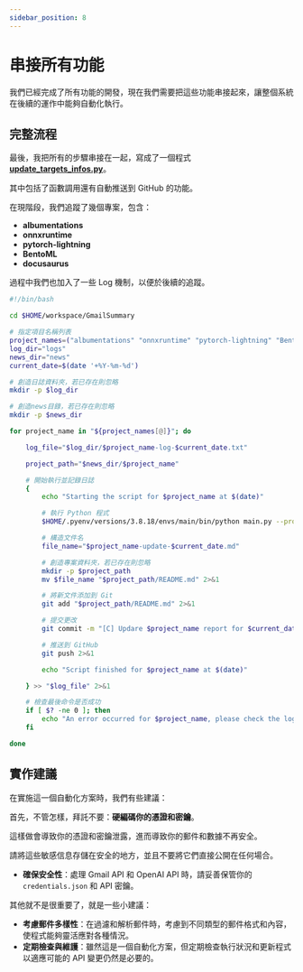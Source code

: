 ```yaml
---
sidebar_position: 8
---
```


# 串接所有功能

我們已經完成了所有功能的開發，現在我們需要把這些功能串接起來，讓整個系統在後續的運作中能夠自動化執行。

## 完整流程

最後，我把所有的步驟串接在一起，寫成了一個程式 [**update_targets_infos.py**](https://github.com/DocsaidLab/GmailSummary/blob/main/update_targets_infos.sh)。

其中包括了函數調用還有自動推送到 GitHub 的功能。

在現階段，我們追蹤了幾個專案，包含：

- **albumentations**
- **onnxruntime**
- **pytorch-lightning**
- **BentoML**
- **docusaurus**

過程中我們也加入了一些 Log 機制，以便於後續的追蹤。

```bash
#!/bin/bash

cd $HOME/workspace/GmailSummary

# 指定項目名稱列表
project_names=("albumentations" "onnxruntime" "pytorch-lightning" "BentoML" "docusaurus")
log_dir="logs"
news_dir="news"
current_date=$(date '+%Y-%m-%d')

# 創造日誌資料夾，若已存在則忽略
mkdir -p $log_dir

# 創造news目錄，若已存在則忽略
mkdir -p $news_dir

for project_name in "${project_names[@]}"; do

    log_file="$log_dir/$project_name-log-$current_date.txt"

    project_path="$news_dir/$project_name"

    # 開始執行並記錄日誌
    {
        echo "Starting the script for $project_name at $(date)"

        # 執行 Python 程式
        $HOME/.pyenv/versions/3.8.18/envs/main/bin/python main.py --project_name $project_name --time_length 1 2>&1

        # 構造文件名
        file_name="$project_name-update-$current_date.md"

        # 創造專案資料夾，若已存在則忽略
        mkdir -p $project_path
        mv $file_name "$project_path/README.md" 2>&1

        # 將新文件添加到 Git
        git add "$project_path/README.md" 2>&1

        # 提交更改
        git commit -m "[C] Updare $project_name report for $current_date" 2>&1

        # 推送到 GitHub
        git push 2>&1

        echo "Script finished for $project_name at $(date)"

    } >> "$log_file" 2>&1

    # 檢查最後命令是否成功
    if [ $? -ne 0 ]; then
        echo "An error occurred for $project_name, please check the log file $log_file."
    fi

done
```

## 實作建議

在實施這一個自動化方案時，我們有些建議：

首先，不管怎樣，拜託不要：**硬編碼你的憑證和密鑰**。

這樣做會導致你的憑證和密鑰泄露，進而導致你的郵件和數據不再安全。

請將這些敏感信息存儲在安全的地方，並且不要將它們直接公開在任何場合。

- **確保安全性**：處理 Gmail API 和 OpenAI API 時，請妥善保管你的 `credentials.json` 和 API 密鑰。

其他就不是很重要了，就是一些小建議：

- **考慮郵件多樣性**：在過濾和解析郵件時，考慮到不同類型的郵件格式和內容，使程式能夠靈活應對各種情況。
- **定期檢查與維護**：雖然這是一個自動化方案，但定期檢查執行狀況和更新程式以適應可能的 API 變更仍然是必要的。